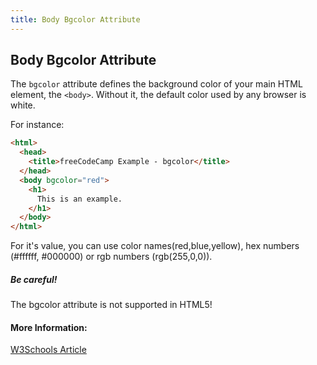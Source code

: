 ```yaml
---
title: Body Bgcolor Attribute
---
```

## Body Bgcolor Attribute

The `bgcolor` attribute defines the background color of your main HTML element, the `<body>`. Without it, the default color used by any browser is white.

For instance:

```html
<html>
  <head>
    <title>freeCodeCamp Example - bgcolor</title>
  </head>
  <body bgcolor="red">
    <h1>
      This is an example.
    </h1>
  </body>
</html>
```

For it's value, you can use color names(red,blue,yellow), hex numbers (#ffffff, #000000) or rgb numbers (rgb(255,0,0)).

##### Be careful!

  The bgcolor attribute is not supported in HTML5!


#### More Information:
[W3Schools Article](https://www.w3schools.com/tags/att_body_bgcolor.asp)


